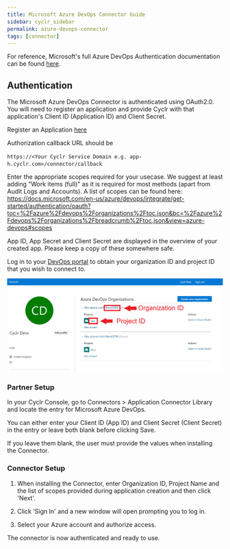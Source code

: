 ```yaml
---
title: Microsoft Azure DevOps Connector Guide
sidebar: cyclr_sidebar
permalink: azure-devops-connector
tags: [connector]
---
```


For reference, Microsoft's full Azure DevOps Authentication documentation can be found [here](https://docs.microsoft.com/en-us/azure/devops/integrate/get-started/authentication/oauth?view=azure-devops).

## Authentication

The Microsoft Azure DevOps Connector is authenticated using OAuth2.0. You will need to register an application and provide Cyclr with that application's Client ID (Application ID) and Client Secret.

Register an Application [here](https://app.vsaex.visualstudio.com/app/register)

Authorization callback URL should be 

`https://<Your Cyclr Service Domain e.g. app-h.cyclr.com>/connector/callback`
 
 Enter the appropriate scopes required for your usecase. We suggest at least adding "Work items (full)" as it is required for most methods (apart from Audit Logs and Accounts). A list of scopes can be found here: https://docs.microsoft.com/en-us/azure/devops/integrate/get-started/authentication/oauth?toc=%2Fazure%2Fdevops%2Forganizations%2Ftoc.json&bc=%2Fazure%2Fdevops%2Forganizations%2Fbreadcrumb%2Ftoc.json&view=azure-devops#scopes
 
App ID, App Secret and Client Secret are displayed in the overview of your created app. Please keep a copy of these somewhere safe.

Log in to your [DevOps portal](https://aex.dev.azure.com/) to obtain your organization ID and project ID that you wish to connect to.

<img src="./images/AzureDevOps1.png" style="zoom:75%;" />

### Partner Setup

In your Cyclr Console, go to Connectors > Application Connector Library and locate the entry for Microsoft Azure DevOps.

You can either enter your Client ID (App ID) and Client Secret (Client Secret) in the entry or leave both blank before clicking Save.

If you leave them blank, the user must provide the values when installing the Connector.

### Connector Setup

1. When installing the Connector, enter Organization ID, Project Name and the list of scopes provided during application creation and then click 'Next'.

2. Click 'Sign In' and a new window will open prompting you to log in.

3. Select your Azure account and authorize access.

The connector is now authenticated and ready to use.

